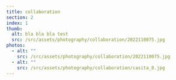 ```yaml
---
title: collaboration
section: 2
index: 1
thumb:
  alt: bla bla bla test
  src: /src/assets/photography/collaboration/2022110075.jpg
photos:
  - alt: ""
    src: /src/assets/photography/collaboration/2022110075.jpg
  - alt: ""
    src: /src/assets/photography/collaboration/casita_8.jpg
---
```

